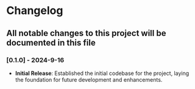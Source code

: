 # Changelog

## All notable changes to this project will be documented in this file

### [0.1.0] - 2024-9-16

- **Initial Release**: Established the initial codebase for the project, laying the foundation for future development and enhancements.
